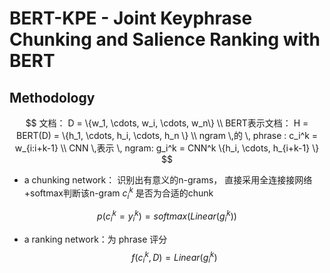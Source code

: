 # BERT-KPE - Joint Keyphrase Chunking and Salience Ranking with BERT









## Methodology




$$
文档： D = \{w_1, \cdots, w_i, \cdots, w_n\} \\
BERT表示文档： H = BERT(D) = \{h_1, \cdots, h_i, \cdots, h_n \} \\
ngram \,的 \, phrase : c_i^k = w_{i:i+k-1}  \\
CNN \,表示 \, ngram: g_i^k = CNN^k \{h_i, \cdots, h_{i+k-1} \}
$$

- a chunking network： 识别出有意义的n-grams， 直接采用全连接接网络+softmax判断该n-gram $c_i^k$ 是否为合适的chunk

$$
p(c_i^k=y_i^k) = softmax(Linear(g_i^k))
$$

- a ranking network：为 phrase 评分
  $$
  f(c_i^k, D) = Linear(g_i^k)
  $$
  